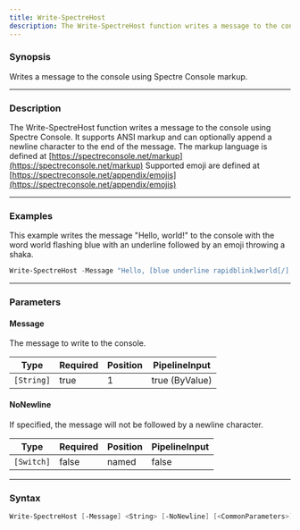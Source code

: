 ```yaml
---
title: Write-SpectreHost
description: The Write-SpectreHost function writes a message to the console using Spectre Console. It supports ANSI markup and can optionally append a newline character to the end of the message.
---
```








### Synopsis
Writes a message to the console using Spectre Console markup.



---


### Description

The Write-SpectreHost function writes a message to the console using Spectre Console. It supports ANSI markup and can optionally append a newline character to the end of the message.
The markup language is defined at [https://spectreconsole.net/markup](https://spectreconsole.net/markup)
Supported emoji are defined at [https://spectreconsole.net/appendix/emojis](https://spectreconsole.net/appendix/emojis)



---


### Examples
This example writes the message "Hello, world!" to the console with the word world flashing blue with an underline followed by an emoji throwing a shaka.

```powershell
Write-SpectreHost -Message "Hello, [blue underline rapidblink]world[/]! :call_me_hand:"
```


---


### Parameters
#### **Message**

The message to write to the console.






|Type      |Required|Position|PipelineInput |
|----------|--------|--------|--------------|
|`[String]`|true    |1       |true (ByValue)|



#### **NoNewline**

If specified, the message will not be followed by a newline character.






|Type      |Required|Position|PipelineInput|
|----------|--------|--------|-------------|
|`[Switch]`|false   |named   |false        |





---


### Syntax
```powershell
Write-SpectreHost [-Message] <String> [-NoNewline] [<CommonParameters>]
```
